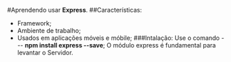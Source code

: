 #Aprendendo usar **Express**.
##Características:
* Framework;
* Ambiente de trabalho;
* Usados em aplicações móveis e móbile;
 ###Intalação:
  Use o comando --- **npm install express --save**;
  O módulo express é fundamental para levantar o Servidor.
